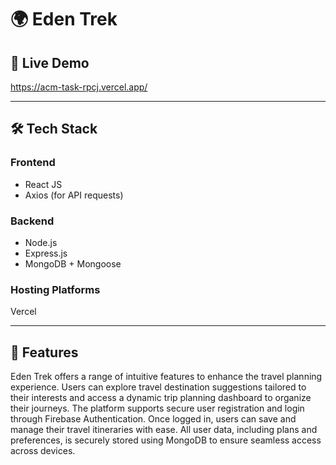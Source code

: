 # 🌍 Eden Trek

## 🚀 Live Demo

https://acm-task-rpcj.vercel.app/

---

## 🛠️ Tech Stack

### Frontend
- React JS
- Axios (for API requests)

### Backend
- Node.js
- Express.js
- MongoDB + Mongoose

### Hosting Platforms
Vercel

---

## 📌 Features

Eden Trek offers a range of intuitive features to enhance the travel planning experience. 
Users can explore travel destination suggestions tailored to their interests and access a dynamic trip planning dashboard to organize their journeys. 
The platform supports secure user registration and login through Firebase Authentication. Once logged in, users can save and manage their travel itineraries with ease. 
All user data, including plans and preferences, is securely stored using MongoDB to ensure seamless access across devices.



